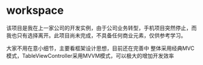# workspace
该项目是我在上一家公司的开发实例，由于公司业务转型，手机项目突然停止，而我也只有选择离开。此项目尚未完成，不具备任何商业元素，仅供参考学习。

大家不用在意小细节，主要看框架设计思想，目前还在完善中
整体采用经典MVC模式，TableViewController采用MVVM模式，可以极大的增加开发效率
